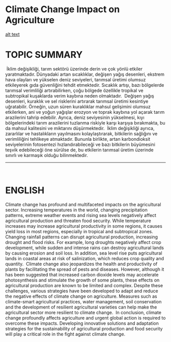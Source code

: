 # Climate Change Impact on Agriculture 

[alt text]([http://url/to/img.png](https://i0.wp.com/yeserenerji.com/wp-content/uploads/2020/05/anaresim.jpg?fit=1920%2C1080&ssl=1))

# TOPIC SUMMARY
​
İklim değişikliği, tarım sektörü üzerinde derin ve çok yönlü etkiler yaratmaktadır. Dünyadaki artan sıcaklıklar, değişen yağış desenleri, ekstrem hava olayları ve yükselen deniz seviyeleri, tarımsal üretimi olumsuz etkileyerek gıda güvenliğini tehdit etmektedir. Sıcaklık artışı, bazı bölgelerde tarımsal verimliliği artırabilirken, çoğu bölgede özellikle tropikal ve subtropikal kuşaklarda verim kaybına neden olmaktadır.
​
Değişen yağış desenleri, kuraklık ve sel risklerini artırarak tarımsal üretimi kesintiye uğratabilir. Örneğin, uzun süren kuraklıklar mahsul gelişimini olumsuz etkilerken, ani ve yoğun yağışlar erozyon ve toprak kaybına yol açarak tarım arazilerini tahrip edebilir. Ayrıca, deniz seviyesinin yükselmesi, kıyı bölgelerindeki tarım arazilerini tuzlanma riskiyle karşı karşıya bırakmakta, bu da mahsul kalitesini ve miktarını düşürmektedir.
​
İklim değişikliği ayrıca, zararlılar ve hastalıkların yayılmasını kolaylaştırarak, bitkilerin sağlığını ve verimliliğini tehlikeye atmaktadır. Bununla birlikte, artan karbondioksit seviyelerinin fotosentezi hızlandırabileceği ve bazı bitkilerin büyümesini teşvik edebileceği öne sürülse de, bu etkilerin tarımsal üretim üzerinde sınırlı ve karmaşık olduğu bilinmektedir.
​
​
​
******************************************************************************************************************************
​
​
​
# ENGLISH
Climate change has profound and multifaceted impacts on the agricultural sector. Increasing temperatures in the world, changing precipitation patterns, extreme weather events and rising sea levels negatively affect agricultural production and threaten food security. While temperature increases may increase agricultural productivity in some regions, it causes yield loss in most regions, especially in tropical and subtropical zones.
​
Changing rainfall patterns can disrupt agricultural production, increasing drought and flood risks. For example, long droughts negatively affect crop development, while sudden and intense rains can destroy agricultural lands by causing erosion and soil loss. In addition, sea level rise puts agricultural lands in coastal areas at risk of salinization, which reduces crop quality and quantity.
​
Climate change also jeopardizes the health and productivity of plants by facilitating the spread of pests and diseases. However, although it has been suggested that increased carbon dioxide levels may accelerate photosynthesis and stimulate the growth of some plants, these effects on agricultural production are known to be limited and complex.
​
Despite these challenges, various strategies have been developed to adapt and reduce the negative effects of climate change on agriculture. Measures such as climate-smart agricultural practices, water management, soil conservation and the development of resilient agricultural varieties can help make the agricultural sector more resilient to climate change.
​
In conclusion, climate change profoundly affects agriculture and urgent global action is required to overcome these impacts. Developing innovative solutions and adaptation strategies for the sustainability of agricultural production and food security will play a critical role in the fight against climate change.
